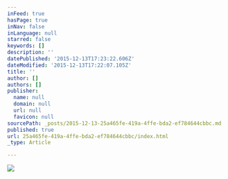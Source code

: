 ```yaml
---
inFeed: true
hasPage: true
inNav: false
inLanguage: null
starred: false
keywords: []
description: ''
datePublished: '2015-12-13T17:23:22.606Z'
dateModified: '2015-12-13T17:22:07.105Z'
title: ''
author: []
authors: []
publisher:
  name: null
  domain: null
  url: null
  favicon: null
sourcePath: _posts/2015-12-13-25a465fe-419a-4ffe-bda2-ef784644cbbc.md
published: true
url: 25a465fe-419a-4ffe-bda2-ef784644cbbc/index.html
_type: Article

---
```

![](https://the-grid-user-content.s3-us-west-2.amazonaws.com/8329e6cc-fcb6-467e-b335-0c2ff3c64145.jpg)